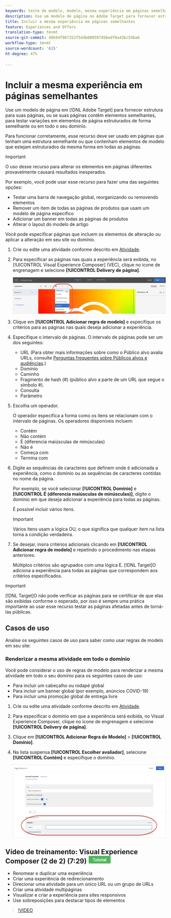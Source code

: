 ```yaml
---
keywords: teste de modelo, modelo, mesma experiência em páginas semelhantes, teste de modelo
description: Use um modelo de página no Adobe Target para fornecer estrutura para suas páginas, ou se suas páginas contêm elementos semelhantes, para testar variações em elementos de página estruturados de forma semelhante.
title: Incluir a mesma experiência em páginas semelhantes
feature: Experiences and Offers
translation-type: tm+mt
source-git-commit: 48b94f967252f5ddb009597456edf0a43bc54ba6
workflow-type: tm+mt
source-wordcount: '615'
ht-degree: 47%

---
```



# Incluir a mesma experiência em páginas semelhantes

Use um modelo de página em [!DNL Adobe Target] para fornecer estrutura para suas páginas, ou se suas páginas contêm elementos semelhantes, para testar variações em elementos de página estruturados de forma semelhante ou em todo o seu domínio.

Para funcionar corretamente, esse recurso deve ser usado em páginas que tenham uma estrutura semelhante ou que contenham elementos de modelo que estejam estruturados da mesma forma em todas as páginas.

>[!IMPORTANT]
>
>O uso desse recurso para alterar os elementos em páginas diferentes provavelmente causará resultados inesperados.

Por exemplo, você pode usar esse recurso para fazer uma das seguintes opções:

* Testar uma barra de navegação global, reorganizando ou removendo elementos
* Remover um item de todas as páginas de produtos que usam um modelo de página específico
* Adicionar um banner em todas as páginas de produtos
* Alterar o layout do modelo de artigo

Você pode especificar páginas que incluem os elementos de alteração ou aplicar a alteração em seu site ou domínio.

1. Crie ou edite uma atividade conforme descrito em [Atividade](/help/c-activities/activities.md#concept_D317A95A1AB54674BA7AB65C7985BA03).

1. Para especificar as páginas nas quais a experiência será exibida, no [!UICONTROL Visual Experience Composer] (VEC), clique no ícone de engrenagem e selecione **[!UICONTROL Delivery de página]**.

   ![Ícone de engrenagem > Delivery de página](/help/c-experiences/c-visual-experience-composer/assets/icon-gear.png)

1. Clique em **[!UICONTROL Adicionar regra de modelo]** e especifique os critérios para as páginas nas quais deseja adicionar a experiência.

1. Especifique o intervalo de páginas. O intervalo de páginas pode ser um dos seguintes:

   * URL (Para obter mais informações sobre como o Público alvo avalia URLs, consulte [Perguntas frequentes sobre Públicos alvos e audiências](/help/c-target/c-troubleshooting-targets-and-audiences/troubleshooting-targets-and-audiences.md).)
   * Domínio
   * Caminho
   * Fragmento de hash (#) (público alvo a parte de um URL que segue o símbolo #).
   * Consulta
   * Parâmetro

1. Escolha um operador.

   O operador especifica a forma como os itens se relacionam com o intervalo de páginas. Os operadores disponíveis incluem:

   * Contém
   * Não contém
   * É (diferencia maiúsculas de minúsculas)
   * Não é
   * Começa com
   * Termina com

1. Digite as sequências de caracteres que definem onde é adicionada a experiência, como o domínio ou as sequências de caracteres contidas no nome da página.

   Por exemplo, se você selecionar **[!UICONTROL Domínio]** e **[!UICONTROL É (diferencia maiúsculas de minúsculas)]**, digite o domínio em que deseja adicionar a experiência para todas as páginas.

   É possível incluir vários itens.

   >[!IMPORTANT]
   >
   >Vários itens usam a lógica OU, o que significa que qualquer item na lista torna a condição verdadeira.

1. Se desejar, insira critérios adicionais clicando em **[!UICONTROL Adicionar regra de modelo]** e repetindo o procedimento nas etapas anteriores.

   Múltiplos critérios são agrupados com uma lógica E. [!DNL Target]O adiciona a experiência para todas as páginas que correspondem aos critérios especificados.

>[!IMPORTANT]
>
> [!DNL Target]O não pode verificar as páginas para se certificar de que elas são exibidas conforme o esperado, por isso é sempre uma prática importante ao usar esse recurso testar as páginas afetadas antes de torná-las públicas.

## Casos de uso

Analise os seguintes casos de uso para saber como usar regras de modelo em seu site:

### Renderizar a mesma atividade em todo o domínio

Você pode considerar o uso de regras de modelo para renderizar a mesma atividade em todo o seu domínio para os seguintes casos de uso:

* Para incluir um cabeçalho ou rodapé global
* Para incluir um banner global (por exemplo, anúncios COVID-19)
* Para incluir uma promoção global de entrega livre

1. Crie ou edite uma atividade conforme descrito em [Atividade](/help/c-activities/activities.md#concept_D317A95A1AB54674BA7AB65C7985BA03).

1. Para especificar o domínio em que a experiência será exibida, no Visual Experience Composer, clique no ícone de engrenagem e selecione **[!UICONTROL Delivery de página]**.

1. Clique em **[!UICONTROL Adicionar Regra de Modelo]** > **[!UICONTROL Domínio]**.

1. Na lista suspensa **[!UICONTROL Escolher avaliador]**, selecione **[!UICONTROL Contém]** e especifique o domínio.

   ![O domínio contém](/help/c-experiences/c-visual-experience-composer/assets/domain-template-rule.png)

## Vídeo de treinamento: Visual Experience Composer (2 de 2) (7:29) ![Etiqueta do tutorial](/help/assets/tutorial.png)

* Renomear e duplicar uma experiência
* Criar uma experiência de redirecionamento
* Direcionar uma atividade para um único URL ou um grupo de URLs
* Criar uma atividade multipáginas
* Visualizar e criar a experiência para sites responsivos
* Use sobreposições para destacar tipos de elementos

>[!VIDEO](https://video.tv.adobe.com/v/17401)